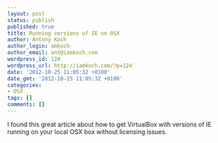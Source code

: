 ```yaml
---
layout: post
status: publish
published: true
title: Running versions of IE on OSX
author: Antony Koch
author_login: amkoch
author_email: ant@iamkoch.com
wordpress_id: 124
wordpress_url: http://iamkoch.com/?p=124
date: '2012-10-25 11:05:32 +0100'
date_gmt: '2012-10-25 11:05:32 +0100'
categories:
- OSX
tags: []
comments: []
---
```

I found this great article about how to get VirtualBox with versions of IE running on your local OSX box without licensing issues.
